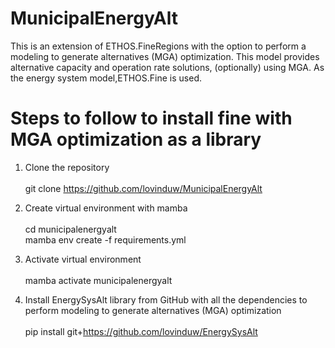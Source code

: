 # MunicipalEnergyAlt

This is an extension of ETHOS.FineRegions with the option to perform a modeling to generate alternatives (MGA) optimization. This model provides alternative capacity and operation rate solutions, (optionally) using MGA. As the energy system model,ETHOS.Fine is used.

# Steps to follow to install fine with MGA optimization as a library

1. Clone the repository\
   \
   git clone https://github.com/lovinduw/MunicipalEnergyAlt

2. Create virtual environment with mamba\
   \
  cd municipalenergyalt\
  mamba env create -f requirements.yml                

3. Activate virtual environment\
   \
  mamba activate municipalenergyalt

4. Install EnergySysAlt library from GitHub with all the dependencies to perform modeling to generate alternatives (MGA) optimization\
   \
  pip install git+https://github.com/lovinduw/EnergySysAlt
